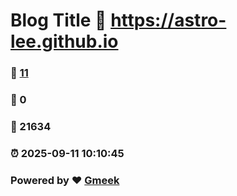 # Blog Title :link: https://astro-lee.github.io 
### :page_facing_up: [11](https://astro-lee.github.io/tag.html) 
### :speech_balloon: 0 
### :hibiscus: 21634 
### :alarm_clock: 2025-09-11 10:10:45 
### Powered by :heart: [Gmeek](https://github.com/Meekdai/Gmeek)
